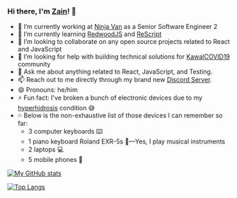 ### Hi there, I'm [Zain](https://zainfathoni.com)! 👋

- 🔭 I’m currently working at [Ninja Van](https://www.ninjavan.co) as a Senior Software Engineer 2
- 🌱 I’m currently learning [RedwoodJS](https://redwoodjs.com) and [ReScript](https://rescript-lang.org)
- 👯 I’m looking to collaborate on any open source projects related to React and JavaScript
- 🤔 I’m looking for help with building technical solutions for [KawalCOVID19](https://kawalcovid19.id) community
- 💬 Ask me about anything related to React, JavaScript, and Testing.
- 📫 Reach out to me directly through my brand new [Discord Server](https://zainf.dev/discord).
- 😄 Pronouns: he/him
- ⚡ Fun fact: I've broken a bunch of electronic devices due to my [hyperhidrosis](https://en.wikipedia.org/wiki/Hyperhidrosis) condition 😅
- 💦 Below is the non-exhaustive list of those devices I can remember so far:
  - 3 computer keyboards ⌨️
  - 1 piano keyboard Roland EXR-5s 🎹—Yes, I play musical instruments
  - 2 laptops 💻
  - 5 mobile phones 📱

[![My GitHub stats](https://github-readme-stats.vercel.app/api?username=zainfathoni&count_private=true&show_icons=true&theme=dark)](https://github.com/anuraghazra/github-readme-stats)

[![Top Langs](https://github-readme-stats.vercel.app/api/top-langs/?username=zainfathoni&layout=compact&theme=dark)](https://github.com/anuraghazra/github-readme-stats)
